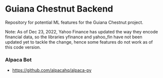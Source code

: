 # Guiana Chestnut Backend
Repository for potential ML features for the Guiana Chestnut project.

Note: As of Dec 23, 2022, Yahoo Finance has updated the way they encode financial data, so the libraries yfinance and yahoo_fin have not been updated yet to tackle the change, hence some features do not work as of this code version.

### Alpaca Bot
- https://github.com/alpacahq/alpaca-py